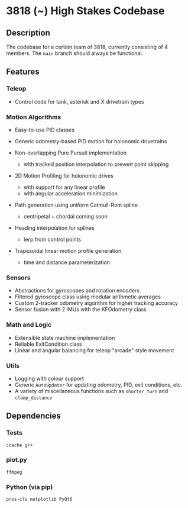 # 3818 (~) High Stakes Codebase

## Description

The codebase for a certain team of 3818, currently consisting of 4 members. The `main` branch should always be functional.

## Features

### Teleop

- Control code for tank, asterisk and X drivetrain types

### Motion Algorithms

- Easy-to-use PID classes
- Generic odometry-based PID motion for holonomic drivetrains
- Non-overlapping Pure Pursuit implementation
  - with tracked position interpolation to prevent point skipping
- 2D Motion Profiling for holonomic drives
  - with support for any linear profile
  - with angular acceleration minimization

- Path generation using uniform Catmull-Rom spline
  - centripetal + chordal coming soon
- Heading interpolation for splines
  - lerp from control points
- Trapezoidal linear motion profile generation
  - time and distance parameterization

### Sensors

- Abstractions for gyroscopes and rotation encoders
- Filtered gyroscope class using modular arithmetic averages
- Custom 2-tracker odometry algorithm for higher tracking accuracy
- Sensor fusion with 2 IMUs with the KFOdometry class

### Math and Logic

- Extensible state machine implementation
- Reliable ExitCondition class
- Linear and angular balancing for teleop "arcade" style movement

### Utils

- Logging with colour support
- Generic `AutoUpdater` for updating odometry, PID, exit conditions, etc.
- A variety of miscellaneous functions such as `shorter_turn` and `clamp_distance`

## Dependencies

### Tests

`ccache g++`

### plot.py

`ffmpeg`

### Python (via pip)

`pros-cli matplotlib PyQt6`
